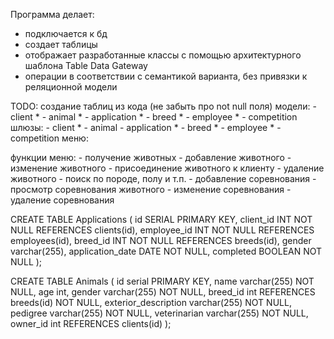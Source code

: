 Программа делает:
- подключается к бд
- создает таблицы
- отображает разработанные классы с помощью архитектурного шаблона Table Data Gateway
- операции в соответствии с семантикой варианта, без привязки к реляционной модели

TODO:
  создание таблиц из кода (не забыть про not null поля)
  модели:
    - client *
    - animal *
    - application *
    - breed *
    - employee *
    - competition
  шлюзы:
    - client *
    - animal
    - application *
    - breed *
    - employee *
    - competition
  меню:

  функции меню:
    - получение животных
    - добавление животного
    - изменение животного
    - присоединение животного к клиенту
    - удаление животного
    - поиск по породе, полу и т.п.
    - добавление соревнования
    - просмотр соревнования животного
    - изменение соревнования
    - удаление соревнования

CREATE TABLE Applications (
  id SERIAL PRIMARY KEY,
  client_id INT NOT NULL REFERENCES clients(id),
  employee_id INT NOT NULL REFERENCES employees(id),
  breed_id INT NOT NULL REFERENCES breeds(id),
  gender varchar(255),
  application_date DATE NOT NULL,
  completed BOOLEAN NOT NULL
);


CREATE TABLE Animals (
  id serial PRIMARY KEY,
  name varchar(255) NOT NULL,
  age int,
  gender varchar(255) NOT NULL,
  breed_id int REFERENCES breeds(id) NOT NULL,
  exterior_description varchar(255) NOT NULL,
  pedigree varchar(255) NOT NULL,
  veterinarian varchar(255) NOT NULL,
  owner_id int REFERENCES clients(id)
);